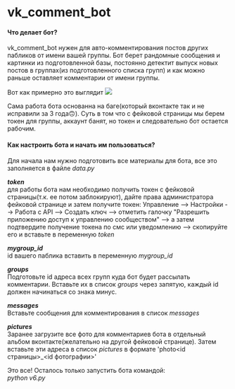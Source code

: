 # vk_comment_bot

#### Что делает бот?

vk_comment_bot нужен для авто-комментирования постов других пабликов от имени вашей группы.
Бот берет рандомные сообщения и картинки из подготовленной базы, постоянно детектит выпуск новых постов в группах(из подготовленного списка групп) и как можно раньше оставляет комментарии от имени группы.

Вот как примерно это выглядит
![](https://github.com/AndrewPythonist/vk_spam_bot/raw/master/comment-example.png)

Сама работа бота основанна на баге(который вконтакте так и не исправили за 3 года🙃). Суть в том что с фейковой страницы мы берем токен для группы, аккаунт банят, но токен и следовательно бот остается рабочим.

#### Как настроить бота и начать им пользоваться?

Для начала нам нужно подготовить все материалы для бота, все это заполняется в файле *data.py*

***token***  
для работы бота нам необходимо получить токен с фейковой страницы(т.к. ее потом заблокируют), дайте права администратора фейковой странице и затем получите токен:
Управление --> Настройки --> Работа с API --> Создать ключ --> отметить галочку "Разрешить приложению доступ к управлению сообществом" --> а затем подтвердите получение токена по смс или уведомлению --> скопируйте его и вставьте в переменную *token*

***mygroup_id***  
id вашего паблика вставить в переменную *mygroup_id*

***groups***  
Подготовьте id адреса всех групп куда бот будет рассылать комментарии. Вставьте их в список *groups* через запятую, каждый id должен начинаться со знака минус. 

***messages***  
Вставьте сообщения для комментирования в список *messages*

***pictures***  
Заранее загрузите все фото для комментариев бота в отдельный альбом вконтакте(желательно на другой фейковой странице). Затем вставьте эти адреса в список *pictures* в формате 'photo<id страницы>_<id фотографии>'


Это все! Осталось только запустить бота командой:  
*python v6.py*
